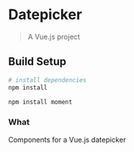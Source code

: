 # Datepicker

> A Vue.js project

## Build Setup

``` bash
# install dependencies
npm install

npm install moment
```

### What
Components for a Vue.js datepicker